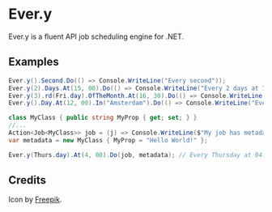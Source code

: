 # Ever.y

Ever.y is a fluent API job scheduling engine for .NET.

## Examples

```c#
Ever.y().Second.Do(() => Console.WriteLine("Every second"));
Ever.y(2).Days.At(15, 00).Do(() => Console.WriteLine("Every 2 days at 15:00"));
Ever.y(3).rd(Fri.day).OfTheMonth.At(16, 30).Do(() => Console.WriteLine("Every 3rd Friday of the month at 16:30"));
Ever.y().Day.At(12, 00).In("Amsterdam").Do(() => Console.WriteLine("Every day at 12:00 in the Amsterdam time zone"));
```

```c#
class MyClass { public string MyProp { get; set; } }
//...
Action<Job<MyClass>> job = (j) => Console.WriteLine($"My job has metadata: {job.Metadata.MyProp}");
var metadata = new MyClass { MyProp = "Hello World!" };

Ever.y(Thurs.day).At(4, 00).Do(job, metadata); // Every Thursday at 04:00, do job
```

## Credits
Icon by [Freepik](http://www.flaticon.com/authors/freepik).
